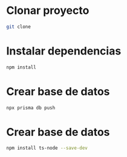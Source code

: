 # Clonar proyecto

```bash
git clone
```

# Instalar dependencias

```bash
npm install
```

# Crear base de datos

```bash
npx prisma db push
```

# Crear base de datos

```bash
npm install ts-node --save-dev
```
